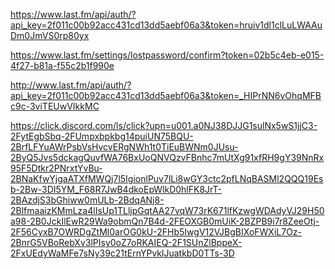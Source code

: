 https://www.last.fm/api/auth/?api_key=2f011c00b92acc431cd13dd5aebf06a3&token=hruiv1dl1clLuLWAAuDm0JmVS0rp80yx

https://www.last.fm/settings/lostpassword/confirm?token=02b5c4eb-e015-4f27-b81a-f55c2b1f990e

http://www.last.fm/api/auth/?api_key=2f011c00b92acc431cd13dd5aebf06a3&token=_HIPrNN6vOhqMFBc9c-3viTEUwVIkkMC

https://click.discord.com/ls/click?upn=u001.a0NJ38DJJG1sulNx5wS1jjC3-2FytEgbSbq-2FUmpxbpkbg14puiUN75BQU-2BrfLFYuAWrPsbVsHvcvERgNWh1t0TiEuBWNm0JUsu-2ByQ5Jvs5dckagQuvfWA76BxUoQNVQzvFBnhc7mUtXg91xfRH9gY39NnRx95F5Dtkr2PNrxtYvBu-2BNaKfwYjgaATXfMWQj7l5IgionlPuv7lLi8wGY3ctc2pfLNqBASMl2QQQ19Esb-2Bw-3DI5YM_F68R7JwB4dkoEpWlkD0hlFK8JrT-2BAzdjS3bGhiww0mULb-2BdqANj8-2BlfmaaizKMmLza4lIsUp1TLljpGqtAA27vqW73rK671lfKzwgWDAdyVJ29H50a98-2B0JckIlEwR29Wa9obmQn7B4d-2FEOXGB0mUiK-2BZPB9i7r8ZeeOtj-2F56CyxB7OWRDgZtMl0arOG0kU-2FHb5IwgV12VJBgBIXoFWXiL7Oz-2BnrG5VBoRebXv3lPIsy0oZ7oRKAIEQ-2F1SUnZlBppeX-2FxUEdyWaMFe7sNy39c21tErnYPvklJuatkbD0TTs-3D
